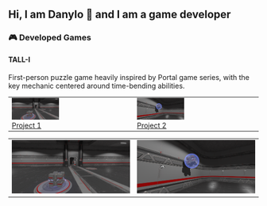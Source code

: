 ## Hi, I am Danylo 👋 and I am a game developer

### 🎮 Developed Games

#### TALL-I
First-person puzzle game heavily inspired by Portal game series, with the key mechanic centered around time-bending abilities.

<table>
  <tr>
    <td><img src="/{5699C62C-5232-4AEB-9219-D548E810A213}.png" width="40%"/><br/><a href="#">Project 1</a></td>
    <td><img src="/{F86140D5-00FA-4B11-A096-4554D5488178}.png" width="40%"/><br/><a href="#">Project 2</a></td>
  </tr>
</table>

| | |
|-|-|
|![Alt text](/{5699C62C-5232-4AEB-9219-D548E810A213}.png) | ![Alt text](/{F86140D5-00FA-4B11-A096-4554D5488178}.png) |


<!--
**ShubaShaba/ShubaShaba** is a ✨ _special_ ✨ repository because its `README.md` (this file) appears on your GitHub profile.

<img src="/{5699C62C-5232-4AEB-9219-D548E810A213}.png" alt="First chamber: cube and a pressure plate" title="First chamber: cube and a pressure plate" width="400"/>
<img src="/{F86140D5-00FA-4B11-A096-4554D5488178}.png" alt="First chamber: cube and a pressure plate" title="First chamber: cube and a pressure plate" width="400"/>

Here are some ideas to get you started:

- 🔭 I’m currently working on ...
- 🌱 I’m currently learning ...
- 👯 I’m looking to collaborate on ...
- 🤔 I’m looking for help with ...
- 💬 Ask me about ...
- 📫 How to reach me: ...
- 😄 Pronouns: ...
- ⚡ Fun fact: ...
-->
